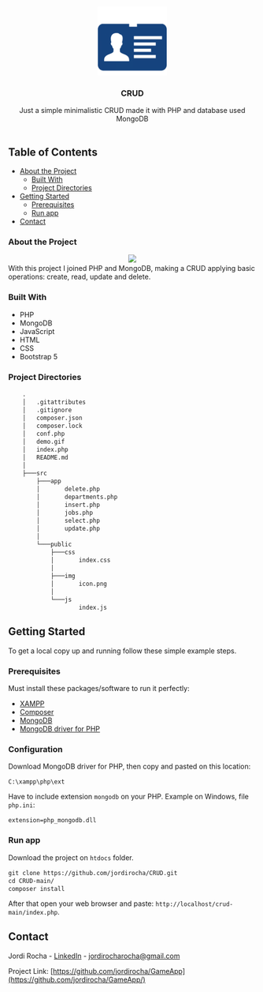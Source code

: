 <p align="center">
  <a href="https://game-app-store.herokuapp.com/">
    <img src="https://github.com/jordirocha/CRUD/blob/main/src/public/img/crud.png" alt="Logo" width="140" height="140">
  </a>

  <h3 align="center">CRUD</h3>

  <p align="center">
    Just a simple minimalistic CRUD made it with PHP and database used MongoDB
    <br />
    <br />
  </p>
</p>

## Table of Contents

* [About the Project](#about-the-project)
  * [Built With](#built-with)
  * [Project Directories](#project-directories)
* [Getting Started](#getting-started)
  * [Prerequisites](#prerequisites)
  * [Run app](#run-app)
* [Contact](#contact)


### About the Project
<div align="center">
  <img src="https://github.com/jordirocha/CRUD/blob/main/demo.gif" />
</div>
With this project I joined PHP and MongoDB, making a CRUD applying basic operations: create, read, update and delete.

### Built With
* PHP
* MongoDB
* JavaScript
* HTML
* CSS
* Bootstrap 5

### Project Directories
        .
        │   .gitattributes
        │   .gitignore
        │   composer.json
        │   composer.lock
        │   conf.php
        │   demo.gif
        │   index.php
        │   README.md
        │
        ├───src
            ├───app
            │       delete.php
            │       departments.php
            │       insert.php
            │       jobs.php
            │       select.php
            │       update.php
            │
            └───public
                ├───css
                │       index.css
                │
                ├───img
                │       icon.png
                │
                └───js
                        index.js

## Getting Started
To get a local copy up and running follow these simple example steps.

### Prerequisites
Must install these packages/software to run it perfectly:
* [XAMPP](https://www.apachefriends.org/index.html)
* [Composer](https://getcomposer.org/)
* [MongoDB](https://www.mongodb.com/es)
* [MongoDB driver for PHP](https://pecl.php.net/package/mongodb)

### Configuration
Download MongoDB driver for PHP, then copy and pasted on this location:
       
    C:\xampp\php\ext   
    
Have to include extension `mongodb` on your PHP.
Example on Windows, file `php.ini`:

    extension=php_mongodb.dll
### Run app
Download the project on `htdocs` folder.

    git clone https://github.com/jordirocha/CRUD.git
    cd CRUD-main/
    composer install

After that open your web browser and paste: `http://localhost/crud-main/index.php`.

## Contact

Jordi Rocha - [LinkedIn](https://es.linkedin.com/in/jordirocharocha) - jordirocharocha@gmail.com

Project Link: [https://github.com/jordirocha/GameApp](https://github.com/jordirocha/GameApp/)
